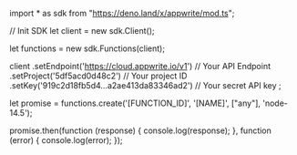 import * as sdk from "https://deno.land/x/appwrite/mod.ts";

// Init SDK
let client = new sdk.Client();

let functions = new sdk.Functions(client);

client
    .setEndpoint('https://cloud.appwrite.io/v1') // Your API Endpoint
    .setProject('5df5acd0d48c2') // Your project ID
    .setKey('919c2d18fb5d4...a2ae413da83346ad2') // Your secret API key
;


let promise = functions.create('[FUNCTION_ID]', '[NAME]', ["any"], 'node-14.5');

promise.then(function (response) {
    console.log(response);
}, function (error) {
    console.log(error);
});